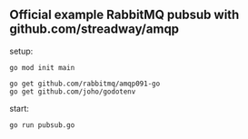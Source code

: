 ## Official example RabbitMQ pubsub with github.com/streadway/amqp

setup:

```
go mod init main

go get github.com/rabbitmq/amqp091-go
go get github.com/joho/godotenv
```

start:

```
go run pubsub.go
```
